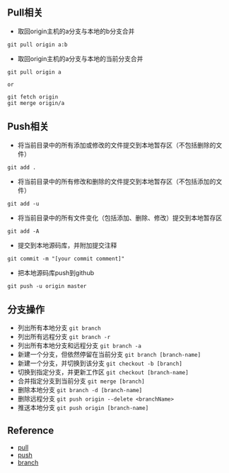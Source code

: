 ## Pull相关
* 取回origin主机的a分支与本地的b分支合并 
```
git pull origin a:b
```
* 取回origin主机的a分支与本地的当前分支合并
```
git pull origin a

or

git fetch origin
git merge origin/a
```

## Push相关
* 将当前目录中的所有添加或修改的文件提交到本地暂存区（不包括删除的文件） 
```
git add .
```
* 将当前目录中的所有修改和删除的文件提交到本地暂存区（不包括添加的文件）
```
git add -u
```
* 将当前目录中的所有文件变化（包括添加、删除、修改）提交到本地暂存区
```
git add -A
```
* 提交到本地源码库，并附加提交注释
```
git commit -m "[your commit comment]"
```
* 把本地源码库push到github
```
git push -u origin master
```

## 分支操作
* 列出所有本地分支 `git branch`
* 列出所有远程分支 `git branch -r`
* 列出所有本地分支和远程分支 `git branch -a`
* 新建一个分支，但依然停留在当前分支 `git branch [branch-name]`
* 新建一个分支，并切换到该分支 `git checkout -b [branch]`
* 切换到指定分支，并更新工作区 `git checkout [branch-name]`
* 合并指定分支到当前分支 `git merge [branch]`
* 删除本地分支 `git branch -d [branch-name]`
* 删除远程分支 `git push origin --delete <branchName>`
* 推送本地分支 `git push origin [branch-name]`

## Reference
* [pull](http://www.yiibai.com/git/git_pull.html)
* [push](http://www.jianshu.com/p/c4ee2eb010ac)
* [branch](http://blog.csdn.net/arkblue/article/details/9568249/)
